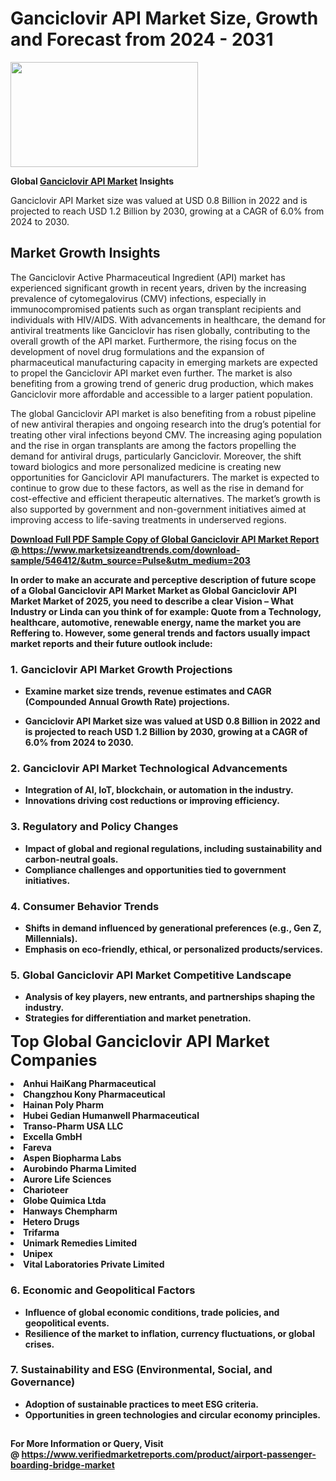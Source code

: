 <H1>Ganciclovir API Market Size, Growth and Forecast from 2024 - 2031</H1><img class="aligncenter size-medium wp-image-584254" src="https://thirdeyenews.in/wp-content/uploads/2024/09/Global-Market-Research-300x168.jpeg" alt="" width="300" height="168" /><p><strong>Global&nbsp;<a href="https://www.marketsizeandtrends.com/download-sample/546412/&amp;utm_source=Pulse&amp;utm_medium=203">Ganciclovir API Market</a> Insights</strong></p><p>Ganciclovir API Market size was valued at USD 0.8 Billion in 2022 and is projected to reach USD 1.2 Billion by 2030, growing at a CAGR of 6.0% from 2024 to 2030.</p><p><h2>Market Growth Insights</h2> <p>The Ganciclovir Active Pharmaceutical Ingredient (API) market has experienced significant growth in recent years, driven by the increasing prevalence of cytomegalovirus (CMV) infections, especially in immunocompromised patients such as organ transplant recipients and individuals with HIV/AIDS. With advancements in healthcare, the demand for antiviral treatments like Ganciclovir has risen globally, contributing to the overall growth of the API market. Furthermore, the rising focus on the development of novel drug formulations and the expansion of pharmaceutical manufacturing capacity in emerging markets are expected to propel the Ganciclovir API market even further. The market is also benefiting from a growing trend of generic drug production, which makes Ganciclovir more affordable and accessible to a larger patient population.</p> <p><strong><a href="#"></a></strong></p> <p>The global Ganciclovir API market is also benefiting from a robust pipeline of new antiviral therapies and ongoing research into the drug’s potential for treating other viral infections beyond CMV. The increasing aging population and the rise in organ transplants are among the factors propelling the demand for antiviral drugs, particularly Ganciclovir. Moreover, the shift toward biologics and more personalized medicine is creating new opportunities for Ganciclovir API manufacturers. The market is expected to continue to grow due to these factors, as well as the rise in demand for cost-effective and efficient therapeutic alternatives. The market’s growth is also supported by government and non-government initiatives aimed at improving access to life-saving treatments in underserved regions.</p> <p><strong><a href="#"></p><p><span class=""><strong>Download Full PDF Sample Copy of Global Ganciclovir API Market Report</strong> @ <a href="https://www.marketsizeandtrends.com/download-sample/546412/&amp;utm_source=Pulse&amp;utm_medium=203" target="_blank">https://www.marketsizeandtrends.com/download-sample/546412/&amp;utm_source=Pulse&amp;utm_medium=203</a></span></p><p>In order to make an accurate and perceptive description of future scope of a Global&nbsp;Ganciclovir API Market Market as Global&nbsp;Ganciclovir API Market Market of 2025, you need to describe a clear Vision &ndash; What Industry or Linda can you think of for example: Quote from a Technology, healthcare, automotive, renewable energy, name the market you are Reffering to. However, some general trends and factors usually impact market reports and their future outlook include:</p><h3>1.&nbsp;<strong>Ganciclovir API Market Growth Projections</strong></h3><ul><li>Examine market size trends, revenue estimates and CAGR (Compounded Annual Growth Rate) projections.</li><li><p>Ganciclovir API Market size was valued at USD 0.8 Billion in 2022 and is projected to reach USD 1.2 Billion by 2030, growing at a CAGR of 6.0% from 2024 to 2030.</p></li></ul><h3>2.&nbsp;<strong>Ganciclovir API Market Technological Advancements</strong></h3><ul><li>Integration of AI, IoT, blockchain, or automation in the industry.</li><li>Innovations driving cost reductions or improving efficiency.</li></ul><h3>3.&nbsp;<strong>Regulatory and Policy Changes</strong></h3><ul><li>Impact of global and regional regulations, including sustainability and carbon-neutral goals.</li><li>Compliance challenges and opportunities tied to government initiatives.</li></ul><h3>4.&nbsp;<strong>Consumer Behavior Trends</strong></h3><ul><li>Shifts in demand influenced by generational preferences (e.g., Gen Z, Millennials).</li><li>Emphasis on eco-friendly, ethical, or personalized products/services.</li></ul><h3>5.&nbsp;<strong>Global Ganciclovir API Market Competitive Landscape</strong></h3><ul><li>Analysis of key players, new entrants, and partnerships shaping the industry.</li><li>Strategies for differentiation and market penetration.</li></ul><p data-pm-slice="1 1 []"><span style="color: inherit; font-family: inherit; font-size: 25px;">Top Global Ganciclovir API Market Companies</span></p><div class="" data-test-id=""><p><li>Anhui HaiKang Pharmaceutical</li><li> Changzhou Kony Pharmaceutical</li><li> Hainan Poly Pharm</li><li> Hubei Gedian Humanwell Pharmaceutical</li><li> Transo-Pharm USA LLC</li><li> Excella GmbH</li><li> Fareva</li><li> Aspen Biopharma Labs</li><li> Aurobindo Pharma Limited</li><li> Aurore Life Sciences</li><li> Charioteer</li><li> Globe Quimica Ltda</li><li> Hanways Chempharm</li><li> Hetero Drugs</li><li> Trifarma</li><li> Unimark Remedies Limited</li><li> Unipex</li><li> Vital Laboratories Private Limited</li></p></div><h3>6.&nbsp;<strong>Economic and Geopolitical Factors</strong></h3><ul><li>Influence of global economic conditions, trade policies, and geopolitical events.</li><li>Resilience of the market to inflation, currency fluctuations, or global crises.</li></ul><h3>7.&nbsp;<strong>Sustainability and ESG (Environmental, Social, and Governance)</strong></h3><ul><li>Adoption of sustainable practices to meet ESG criteria.</li><li>Opportunities in green technologies and circular economy principles.</li></ul><h2><strong style="font-size: 14px;">For More Information or Query, Visit @&nbsp;</strong><a style="background-color: #ffffff; font-size: 14px;" href="https://www.marketsizeandtrends.com/report/ganciclovir-api-market/" target="_blank">https://www.verifiedmarketreports.com/product/airport-passenger-boarding-bridge-market</a></h2>
